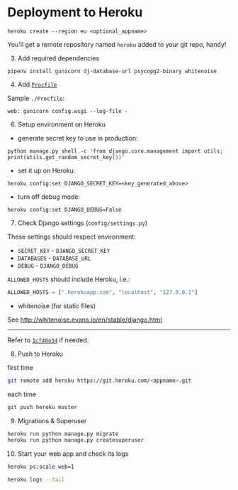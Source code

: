 # Deployment to Heroku

```shell
heroku create --region eu <optional_appname>
```

You'll get a remote repository named `heroku` added to your git repo, handy!

3. Add required dependencies

```shell
pipenv install gunicorn dj-database-url psycopg2-binary whitenoise
```

4. Add [`Procfile`](https://devcenter.heroku.com/articles/procfile)

Sample `./Procfile`:

```shell
web: gunicorn config.wsgi --log-file -
```

6. Setup environment on Heroku
- generate secret key to use in production:

```shell
python manage.py shell -c 'from django.core.management import utils; print(utils.get_random_secret_key())'
```

- set it up on Heroku:

```shell
heroku config:set DJANGO_SECRET_KEY=<key_generated_above>
```

- turn off debug mode:

```shell
heroku config:set DJANGO_DEBUG=False
```

7. Check Django settings (`config/settings.py`)

These settings should respect environment:

- `SECRET_KEY` - `DJANGO_SECRET_KEY`
- `DATABASES` - `DATABASE_URL`
- `DEBUG` - `DJANGO_DEBUG`

`ALLOWED_HOSTS` should include Heroku, i.e.:

```python
ALLOWED_HOSTS = [".herokuapp.com", "localhost", "127.0.0.1"]
```

- whitenoise (for static files)

See http://whitenoise.evans.io/en/stable/django.html

---

Refer to [`1cf40e34`](https://github.com/intyamo/django-news/commit/1cf40e3474c4c738f2afb7b7a61acb0aedf1fa38#diff-935426a2f59d34e9506987404f8d78b5b5b43431694101f5be37ad65af4cf193) if needed.


8. Push to Heroku

first time 

```sh
git remote add heroku https://git.heroku.com/<appname>.git
```

each time

```sh
git push heroku master
```

9. Migrations & Superuser

```sh
heroku run python manage.py migrate
heroku run python manage.py createsuperuser
```

10. Start your web app and check its logs

```sh
heroku ps:scale web=1

heroku logs --tail
```
